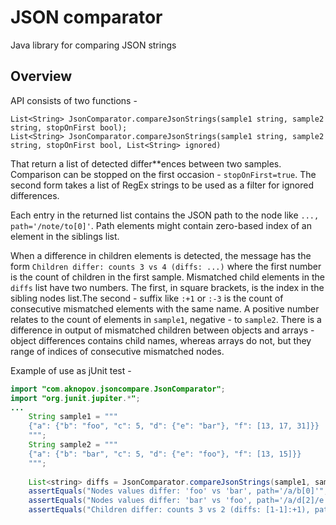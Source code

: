 # JSON comparator 

Java library for comparing JSON strings

## Overview

API consists of two functions -
```
List<String> JsonComparator.compareJsonStrings(sample1 string, sample2 string, stopOnFirst bool);
List<String> JsonComparator.compareJsonStrings(sample1 string, sample2 string, stopOnFirst bool, List<String> ignored)
```

That return a list of detected differ**ences between two samples. Comparison can be stopped on the first occasion - `stopOnFirst=true`.
The second form takes a list of RegEx strings to be used as a filter for ignored differences.

Each entry in the returned list contains the JSON path to the node like  `..., path='/note/to[0]'`.
Path elements might contain zero-based index of an element in the siblings list.

When a difference in children elements is detected, the message has the form `Children differ: counts 3 vs 4 (diffs: ...)`
where the first number is the count of children in the first sample. Mismatched child elements in the `diffs` list have two numbers.
The first, in square brackets, is the index in the sibling nodes list.The second - suffix like `:+1` or `:-3` is the count
of consecutive mismatched elements with the same name. A positive number relates to the count of elements in `sample1`, negative - to `sample2`.
There is a difference in output of mismatched children between objects and arrays - object differences contains child names,
whereas arrays do not, but they range of indices of consecutive mismatched nodes.

Example of use as jUnit test - 
```java
import "com.aknopov.jsoncompare.JsonComparator";
import "org.junit.jupiter.*";
...
    String sample1 = """
    {"a": {"b": "foo", "c": 5, "d": {"e": "bar"}, "f": [13, 17, 31]}}
    """;
    String sample2 = """
    {"a": {"b": "bar", "c": 5, "d": {"e": "foo"}, "f": [13, 15]}}
    """;
    
    List<string> diffs = JsonComparator.compareJsonStrings(sample1, sample2, false);
    assertEquals("Nodes values differ: 'foo' vs 'bar', path='/a/b[0]'", diffs.get(0));
    assertEquals("Nodes values differ: 'bar' vs 'foo', path='/a/d[2]/e'", diffs.get(1));
    assertEquals("Children differ: counts 3 vs 2 (diffs: [1-1]:+1), path='/a/f[3]'", diffs.get(2));
```
